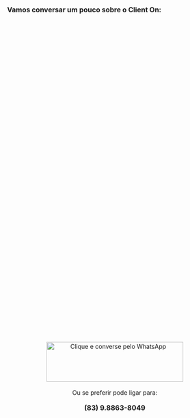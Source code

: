 <br />
<span style="font-size: medium;"><b>Vamos conversar um pouco sobre o Client On:</b></span><br />
<br />
<!-- Widget em linha do Calendly - início -->
<div class="calendly-inline-widget" data-url="https://calendly.com/maxwelimoveis/60min?hide_event_type_details=1" style="min-width:320px;height:750px;"></div>
<script type="text/javascript" src="https://assets.calendly.com/assets/external/widget.js"></script>
<!-- Widget em linha do Calendly - fim -->
<div class="separator" style="clear: both; text-align: center;">
<a href="https://wa.me/558388638049" style="margin-left: 1em; margin-right: 1em;" target="_blank"><img alt="Clique e converse pelo WhatsApp" border="0" data-original-height="280" data-original-width="960" height="93" src="https://2.bp.blogspot.com/-n3OsLVDnA_I/W-BLmFsameI/AAAAAAAA2U4/J_ECV_ACxu8LDuG7pu8thWFTj7GnRmtMwCPcBGAYYCw/s320/Atendimento%2Bpelo%2Bwhats.png" width="320" /></a></div>
<div style="text-align: center;">
<br />
Ou se preferir pode ligar para:</div>
<div style="text-align: center;">
</div>
<div style="text-align: center;">
<br />
<span style="font-size: medium;"><b>(83) 9.8863-8049</b></span><br />
<br />
